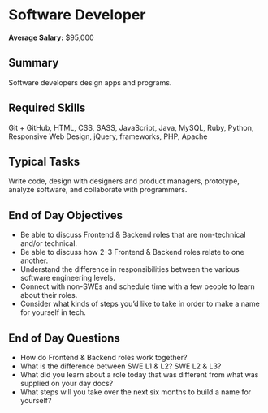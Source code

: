 # Software Developer

**Average Salary:** $95,000

## Summary

Software developers design apps and programs.

## Required Skills

Git + GitHub, HTML, CSS, SASS, JavaScript, Java, MySQL, Ruby, Python, Responsive Web Design, jQuery, frameworks, PHP, Apache

## Typical Tasks

Write code, design with designers and product managers, prototype, analyze software, and collaborate with programmers.

## End of Day Objectives

- Be able to discuss Frontend & Backend roles that are non-technical and/or technical.
- Be able to discuss how 2–3 Frontend & Backend roles relate to one another.
- Understand the difference in responsibilities between the various software engineering levels.
- Connect with non-SWEs and schedule time with a few people to learn about their roles.
- Consider what kinds of steps you’d like to take in order to make a name for yourself in tech.

## End of Day Questions

- How do Frontend & Backend roles work together?
- What is the difference between SWE L1 & L2? SWE L2 & L3?
- What did you learn about a role today that was different from what was supplied on your day docs?
- What steps will you take over the next six months to build a name for yourself?
